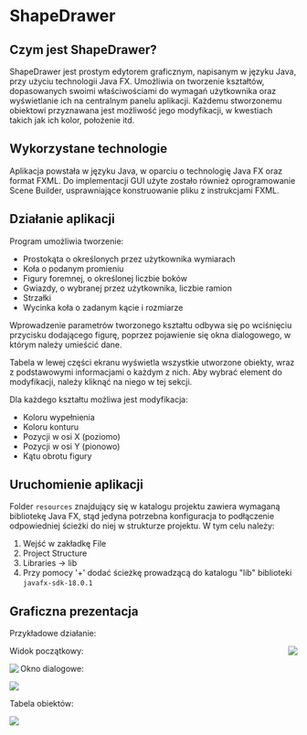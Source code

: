 # ShapeDrawer

## Czym jest ShapeDrawer?
ShapeDrawer jest prostym edytorem graficznym, napisanym w języku Java, przy użyciu technologii Java FX. Umożliwia on  tworzenie kształtów, dopasowanych swoimi właściwościami do wymagań użytkownika oraz wyświetlanie ich na centralnym panelu aplikacji. Każdemu stworzonemu obiektowi przyznawana jest możliwość jego modyfikacji, w kwestiach takich jak ich kolor, położenie itd.

## Wykorzystane technologie
Aplikacja powstała w języku Java, w oparciu o technologię Java FX oraz format FXML. Do implementacji GUI użyte zostało również oprogramowanie Scene Builder, usprawniające konstruowanie pliku z instrukcjami FXML.

## Działanie aplikacji
Program umożliwia tworzenie:
- Prostokąta o określonych przez użytkownika wymiarach
- Koła o podanym promieniu
- Figury foremnej, o określonej liczbie boków
- Gwiazdy, o wybranej przez użytkownika, liczbie ramion
- Strzałki
- Wycinka koła o zadanym kącie i rozmiarze

Wprowadzenie parametrów tworzonego kształtu odbywa się po wciśnięciu przycisku dodającego figurę, poprzez pojawienie się okna dialogowego, w którym należy umieścić dane.

Tabela w lewej części ekranu wyświetla wszystkie utworzone obiekty, wraz z podstawowymi informacjami o każdym z nich. Aby wybrać element do modyfikacji, należy kliknąć na niego w tej sekcji.

Dla każdego kształtu możliwa jest modyfikacja:
- Koloru wypełnienia
- Koloru konturu
- Pozycji w osi X (poziomo)
- Pozycji w osi Y (pionowo)
- Kątu obrotu figury

## Uruchomienie aplikacji

Folder ```resources``` znajdujący się w katalogu projektu zawiera wymaganą bibliotekę Java FX, stąd jedyna potrzebna konfiguracja to podłączenie odpowiedniej ścieżki do niej w strukturze projektu. W tym celu należy:
1. Wejść w zakładkę File
2. Project Structure
3. Libraries -> lib
4. Przy pomocy '+' dodać ścieżkę prowadzącą do katalogu "lib" biblioteki ```javafx-sdk-18.0.1```

## Graficzna prezentacja
Przykładowe działanie:

<img align="right" src="https://user-images.githubusercontent.com/127616434/228668895-9d84d9d7-1399-40ff-90ab-59fdd8c3e712.jpg">

Widok początkowy:

<img align="left" src="https://user-images.githubusercontent.com/127616434/228630668-36948e00-e924-4598-913e-7e414ee68d02.jpg">

Okno dialogowe:

<img align="top" src="https://user-images.githubusercontent.com/127616434/228630845-d6a34b1f-ece0-4314-90a2-b84b1fc026f7.jpg">

Tabela obiektów:

<img align="left" src="https://user-images.githubusercontent.com/127616434/228631845-7cb7266e-a720-42ce-810e-c165625f5cb0.jpg">



